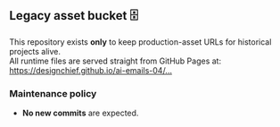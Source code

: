 ## Legacy asset bucket 🗄️

This repository exists **only** to keep production-asset URLs for historical projects alive.  
All runtime files are served straight from GitHub Pages at:
https://designchief.github.io/ai-emails-04/…

### Maintenance policy
* **No new commits** are expected.
